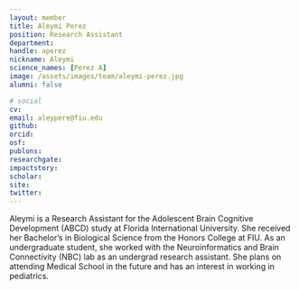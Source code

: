 ```yaml
---
layout: member
title: Aleymi Perez
position: Research Assistant
department:
handle: aperez
nickname: Aleymi
science_names: [Perez A]
image: /assets/images/team/aleymi-perez.jpg
alumni: false

# social
cv:
email: aleypere@fiu.edu
github:
orcid:
osf:
publons:
researchgate:
impactstory:
scholar:
site:
twitter:
---
```

Aleymi is a Research Assistant for the Adolescent Brain Cognitive Development (ABCD) study at Florida International University. She received her Bachelor’s in Biological Science from the Honors College at FIU. As an undergraduate student, she worked with the Neuroinformatics and Brain Connectivity (NBC) lab as an undergrad research assistant. She plans on attending Medical School in the future and has an interest in working in pediatrics.
